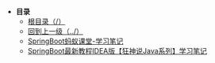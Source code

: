 * **目录**
  * [根目录（/）](/README)
  * [回到上一级（../）](/README)
  * [SpringBoot蚂蚁课堂-学习笔记](/study/SpringBoot/SpringBoot蚂蚁课堂-学习笔记)
  * [SpringBoot最新教程IDEA版【狂神说Java系列】学习笔记](/study/SpringBoot/SpringBoot最新教程IDEA版_狂神说Java系列_-学习笔记)